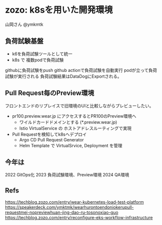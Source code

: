# zozo: k8sを用いた開発環境
山岡さん @ymkmtk

## 負荷試験基盤
- k6を負荷試験ツールとして統一
- k8s で 複数podで負荷試験

githubに負荷試験をpush
github actionで負荷試験を自動実行
podが立って負荷試験が実行される
負荷試験結果はDataDogにExportされる。

## Pull Request毎のPreview環境
フロントエンドのリプレイスで旧環境のUIと比較しながらプレビューしたい。

- pr100.preview.wear.jp にアクセスするとPR100のPreview環境へ
  - ワイルドカードドメインとする (*.preview.wear.jp)
  - Istio VirtualService の ホストアドレスルーティングで実現
- Pull Requestを検知してk8sへデプロイ
  - Argo CD Pull Request Generator
  - Helm Template で VirtualSrvice, Deployment を管理

## 今年は
2022 GitOps化
2023 負荷試験環境、Preview環境
2024 QA環境

## Refs
https://techblog.zozo.com/entry/wear-kubernetes-load-test-platform
https://speakerdeck.com/ymktmk/wearhurontoendoniokerupull-requestmei-nopreviewhuan-jing-dao-ru-tosonoxiao-guo
https://techblog.zozo.com/entry/reconfigure-eks-workflow-infrastructure
